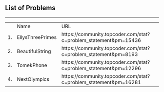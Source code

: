 <h2>List of Problems</h2>
<hr>
<table>
<th>
<td>Name</td>
<td>URL</td>
</th>
<tr>
<td>1.</td><td>EllysThreePrimes</td><td>https://community.topcoder.com/stat?c=problem_statement&pm=15436</td>
</tr>
<tr>
<td>2.</td><td>BeautifulString</td><td>https://community.topcoder.com/stat?c=problem_statement&pm=8193</td>
</tr>
<tr>
<td>3.</td><td>TomekPhone</td><td>https://community.topcoder.com/stat?c=problem_statement&pm=12296</td>
</tr>
<tr>
<td>4.</td><td>NextOlympics</td><td>https://community.topcoder.com/stat?c=problem_statement&pm=16281</td>
</tr>
</table>
